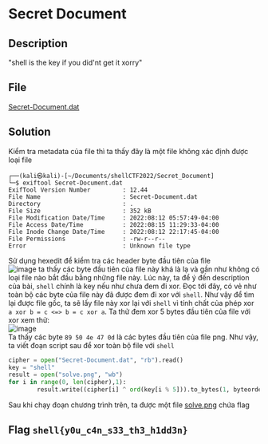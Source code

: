 # Secret Document
## Description
"shell is the key if you did'nt get it xorry"
## File
[Secret-Document.dat](https://github.com/Butterflies4/shellCTF/blob/main/Secret_Document/Secret-Document.dat)
## Solution
Kiểm tra metadata của file thì ta thấy đây là một file không xác định được loại file
```
┌──(kali㉿kali)-[~/Documents/shellCTF2022/Secret_Document]
└─$ exiftool Secret-Document.dat 
ExifTool Version Number         : 12.44
File Name                       : Secret-Document.dat
Directory                       : .
File Size                       : 352 kB
File Modification Date/Time     : 2022:08:12 05:57:49-04:00
File Access Date/Time           : 2022:08:15 11:29:33-04:00
File Inode Change Date/Time     : 2022:08:12 22:17:45-04:00
File Permissions                : -rw-r--r--
Error                           : Unknown file type
```
Sử dụng hexedit để kiểm tra các header byte đầu tiên của file            
![image](https://user-images.githubusercontent.com/62021009/184665867-56662f76-bd19-4928-946c-03cf38162fa3.png)
ta thấy các byte đầu tiên của file này khá là lạ và gần như không có loại file nào bắt đầu bằng những file này. Lúc này, ta để ý đến description của bài, `shell` chính là key nếu như chưa đem đi xor. Đọc tới đây, có vẻ như toàn bộ các byte của file này đã được đem đi xor với `shell`. Như vậy để tìm lại được file gốc, ta sẽ lấy file này xor lại với `shell` vì tính chất của phép xor ` a xor b = c <=> b = c xor a`. Ta thử đem xor 5 bytes đầu tiên của file với xor xem thử:          
![image](https://user-images.githubusercontent.com/62021009/184666743-a035925a-e8b0-4558-bcc0-0618e66444cf.png)          
Ta thấy các byte `89 50 4e 47 0d` là các bytes đầu tiên của file png. Như vậy, ta viết đoạn script sau để xor toàn bộ file với `shell`
```python
cipher = open("Secret-Document.dat", "rb").read()
key = "shell"
result = open("solve.png", "wb")
for i in range(0, len(cipher),1):
        result.write((cipher[i] ^ ord(key[i % 5])).to_bytes(1, byteorder="big"))
```
Sau khi chạy đoạn chương trình trên, ta được một file [solve.png](https://github.com/Butterflies4/shellCTF/blob/main/Secret_Document/solve.png) chứa flag
## Flag `shell{y0u_c4n_s33_th3_h1dd3n}`

